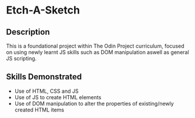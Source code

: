 # Etch-A-Sketch
## Description
This is a foundational project within The Odin Project curriculum, focused on using newly learnt JS skills such as DOM manipulation aswell as general JS scripting. 

## Skills Demonstrated
- Use of HTML, CSS and JS
- Use of JS to create HTML elements
- Use of DOM manipulation to alter the properties of existing/newly created HTML items

